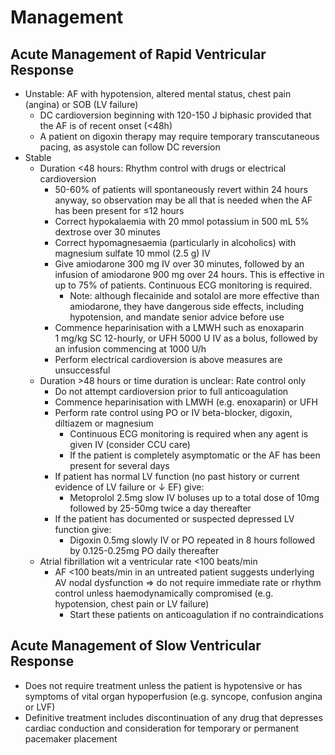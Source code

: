 # Management
## Acute Management of Rapid Ventricular Response
- Unstable: AF with hypotension, altered mental status, chest pain (angina) or SOB (LV failure)
	- DC cardioversion beginning with 120-150 J biphasic provided that the AF is of recent onset (<48h)
	- A patient on digoxin therapy may require temporary transcutaneous pacing, as asystole can follow DC reversion
- Stable
	- Duration <48 hours: Rhythm control with drugs or electrical cardioversion
		- 50-60% of patients will spontaneously revert within 24 hours anyway, so observation may be all that is needed when the AF has been present for ≤12 hours
		- Correct hypokalaemia with 20 mmol potassium in 500 mL 5% dextrose over 30 minutes
		- Correct hypomagnesaemia (particularly in alcoholics) with magnesium sulfate 10 mmol (2.5 g) IV
		- Give amiodarone 300 mg IV over 30 minutes, followed by an infusion of amiodarone 900 mg over 24 hours. This is effective in up to 75% of patients. Continuous ECG monitoring is required.
			- Note: although flecainide and sotalol are more effective than amiodarone, they have dangerous side effects, including hypotension, and mandate senior advice before use
		- Commence heparinisation with a LMWH such as enoxaparin 1 mg/kg SC 12-hourly, or UFH 5000 U IV as a bolus, followed by an infusion commencing at 1000 U/h
		- Perform electrical cardioversion is above measures are unsuccessful
	- Duration >48 hours or time duration is unclear: Rate control only
		- Do not attempt cardioversion prior to full anticoagulation
		- Commence heparinisation with LMWH (e.g. enoxaparin) or UFH
		- Perform rate control using PO or IV beta-blocker, digoxin, diltiazem or magnesium
			- Continuous ECG monitoring is required when any agent is given IV (consider CCU care)
			- If the patient is completely asymptomatic or the AF has been present for several days
		- If patient has normal LV function (no past history or current evidence of LV failure or ↓ EF) give:
			- Metoprolol 2.5mg slow IV boluses up to a total dose of 10mg followed by 25-50mg twice a day thereafter
		- If the patient has documented or suspected depressed LV function give:
			- Digoxin 0.5mg slowly IV or PO repeated in 8 hours followed by 0.125-0.25mg PO daily thereafter
	- Atrial fibrillation wit a ventricular rate <100 beats/min
		- AF <100 beats/min in an untreated patient suggests underlying AV nodal dysfunction ⇒ do not require immediate rate or rhythm control unless haemodynamically compromised (e.g. hypotension, chest pain or LV failure)
			- Start these patients on anticoagulation if no contraindications
## Acute Management of Slow Ventricular Response
- Does not require treatment unless the patient is hypotensive or has symptoms of vital organ hypoperfusion (e.g. syncope, confusion angina or LVF)
- Definitive treatment includes discontinuation of any drug that depresses cardiac conduction and consideration for temporary or permanent pacemaker placement